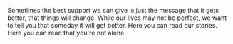 Sometimes the best support we can give is just the message that it gets better, that things will change. While our lives may not be perfect, we want to tell you that someday it will get better. Here you can read our stories. Here you can read that you're not alone.
